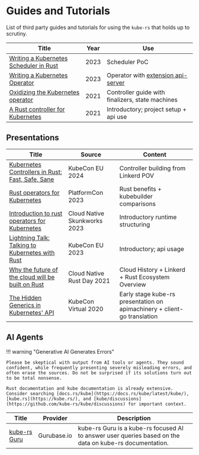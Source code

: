 # Guides and Tutorials

List of third party guides and tutorials for using the `kube-rs` that holds up to scrutiny.

| Title | Year | Use |
| ----- | ---- | --- |
| [Writing a Kubernetes Scheduler in Rust](https://blog.appliedcomputing.io/p/writing-a-kubernetes-scheduler-in) | 2023 | Scheduler PoC |
| [Writing a Kubernetes Operator](https://metalbear.co/blog/writing-a-kubernetes-operator) | 2023 | Operator with [extension api-server](https://kubernetes.io/docs/tasks/extend-kubernetes/setup-extension-api-server/) |
| [Oxidizing the Kubernetes operator](https://www.pavel.cool/rust/rust-kubernetes-operators/) | 2021 | Controller guide with finalizers, state machines
| [A Rust controller for Kubernetes](https://blog.frankel.ch/start-rust/6/) | 2021 | Introductory; project setup + api use |

## Presentations

| Title | Source | Content |
| ----- | ------ | ------- |
| [Kubernetes Controllers in Rust: Fast, Safe, Sane](https://www.youtube.com/watch?v=rXS-3hFYVjc) | KubeCon EU 2024 | Controller building from Linkerd POV |
| [Rust operators for Kubernetes](https://www.youtube.com/watch?v=65pyIeLtd5Y) | PlatformCon 2023 | Rust benefits + kubebuilder comparisons |
| [Introduction to rust operators for Kubernetes](https://www.youtube.com/watch?v=feBYxeO-3cY) | Cloud Native Skunkworks 2023 | Introductory runtime structuring |
| [Lightning Talk: Talking to Kubernetes with Rust](https://www.youtube.com/watch?v=Kp6GQjZixPE) | KubeCon EU 2023 | Introductory; api usage |
| [Why the future of the cloud will be built on Rust](https://www.youtube.com/watch?v=BWL4889RKhU) | Cloud Native Rust Day 2021 | Cloud History + Linkerd + Rust Ecosystem Overview |
| [The Hidden Generics in Kubernetes' API](https://www.youtube.com/watch?v=JmwnRcc2m2A) | KubeCon Virtual 2020 | Early stage kube-rs presentation on apimachinery + client-go translation |

## AI Agents

!!! warning "Generative AI Generates Errors"

    Please be skeptical with output from AI tools or agents. They sound confident, while frequently presenting severely misleading errors, and often erase the sources. Do not be surprised if its solutions turn out to be total nonsense.

    Rust documentation and kube documentation is already extensive. Consider searching [docs.rs/kube](https://docs.rs/kube/latest/kube/), [kube.rs](https://kube.rs/), and [kube/discussions](https://github.com/kube-rs/kube/discussions) for important context.


| Title | Provider | Description |
| ----- | ------ | ------- |
| [kube-rs Guru](https://gurubase.io/g/kube-rs) | Gurubase.io | kube-rs Guru is a kube-rs focused AI to answer user queries based on the data on kube-rs documentation. |

